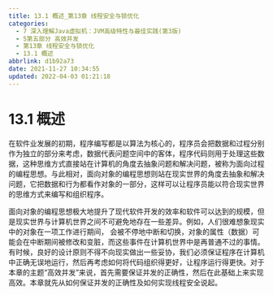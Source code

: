 ```yaml
---
title: 13.1 概述_第13章 线程安全与锁优化
categories: 
  - 7 深入理解Java虛拟机：JVM高级特性与最佳实践(第3版)
  - 5第五部分 高效并发
  - 第13章 线程安全与锁优化
  - 13.1 概述
abbrlink: d1b92a73
date: 2021-11-27 10:34:55
updated: 2022-04-03 01:21:18
---
```

# 13.1 概述
在软件业发展的初期，程序编写都是以算法为核心的，程序员会把数据和过程分别作为独立的部分来考虑，数据代表问题空间中的客体，程序代码则用于处理这些数据，这种思维方式直接站在计算机的角度去抽象问题和解决问题，被称为面向过程的编程思想。与此相对，面向对象的编程思想则站在现实世界的角度去抽象和解决问题，它把数据和行为都看作对象的一部分，这样可以让程序员能以符合现实世界的思维方式来编写和组织程序。

面向对象的编程思想极大地提升了现代软件开发的效率和软件可以达到的规模，但是现实世界与计算机世界之间不可避免地存在一些差异。例如，人们很难想象现实中的对象在一项工作进行期间， 会被不停地中断和切换，对象的属性（数据）可能会在中断期间被修改和变脏，而这些事件在计算机世界中是再普通不过的事情。有时候，良好的设计原则不得不向现实做出一些妥协，我们必须保证程序在计算机中正确无误地运行，然后再考虑如何将代码组织得更好，让程序运行得更快。对于本章的主题“高效并发”来说，首先需要保证并发的正确性，然后在此基础上来实现高效。本章就先从如何保证并发的正确性及如何实现线程安全说起。
